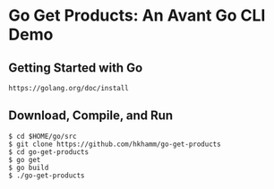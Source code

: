 # Go Get Products: An Avant Go CLI Demo

## Getting Started with Go
```
https://golang.org/doc/install
```

## Download, Compile, and Run
```
$ cd $HOME/go/src
$ git clone https://github.com/hkhamm/go-get-products
$ cd go-get-products
$ go get
$ go build
$ ./go-get-products
```
